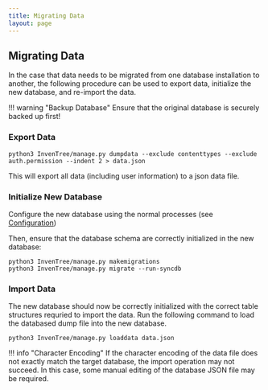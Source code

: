 ```yaml
---
title: Migrating Data
layout: page
---
```


## Migrating Data

In the case that data needs to be migrated from one database installation to another, the following procedure can be used to export data, initialize the new database, and re-import the data.

!!! warning "Backup Database"
	Ensure that the original database is securely backed up first!

### Export Data

```
python3 InvenTree/manage.py dumpdata --exclude contenttypes --exclude auth.permission --indent 2 > data.json
```

This will export all data (including user information) to a json data file.

### Initialize New Database

Configure the new database using the normal processes (see [Configuration](start/config))

Then, ensure that the database schema are correctly initialized in the new database:

```
python3 InvenTree/manage.py makemigrations
python3 InvenTree/manage.py migrate --run-syncdb
```

### Import Data

The new database should now be correctly initialized with the correct table structures requried to import the data. Run the following command to load the databased dump file into the new database.

```
python3 InvenTree/manage.py loaddata data.json
```
!!! info "Character Encoding"
	If the character encoding of the data file does not exactly match the target database, the import operation may not succeed. In this case, some manual editing of the database JSON file may be required.